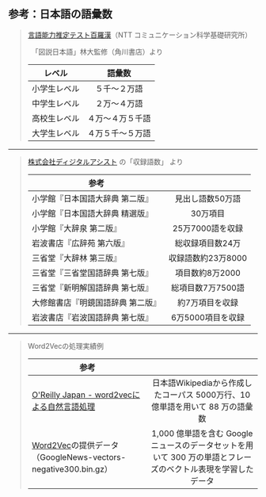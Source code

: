 ## 参考：日本語の語彙数

> [言語能力推定テスト百羅漢](http://www.kecl.ntt.co.jp/icl/lirg/resources/goitokusei/)（NTT コミュニケーション科学基礎研究所）
>
> 　「図説日本語」林大監修（角川書店）より
>
> | レベル       | 語彙数           |
> | -------------|:----------------:|
> | 小学生レベル | ５千～２万語     |
> | 中学生レベル | ２万～４万語     |
> | 高校生レベル | ４万～４万５千語 |
> | 大学生レベル | ４万５千～５万語 |

___
> [株式会社ディジタルアシスト](http://www.d-assist.com/doc/JEPA1407/2-01.html) の「収録語数」
より
>
> | 参考                              |                    |
> | ----------------------------------|:------------------:|
> | 小学館『日本国語大辞典 第二版』   | 見出し語数50万語   |
> | 小学館『日本国語大辞典 精選版』   | 30万項目           |
> | 小学館『大辞泉 第二版』           | 25万7000語を収録   |
> | 岩波書店『広辞苑 第六版』         | 総収録項目数24万   |
> | 三省堂『大辞林 第三版』           | 収録語数約23万8000 |
> | 三省堂『三省堂国語辞典 第七版』   | 項目数約8万2000    |
> | 三省堂『新明解国語辞典 第七版』   | 総項目数7万7500語  |
> | 大修館書店『明鏡国語辞典 第二版』 | 約7万項目を収録    |
> | 岩波書店『岩波国語辞典 第七版』   | 6万5000項目を収録  |

___
> Word2Vecの処理実績例
>
> | 参考                                                                                                         |                                                                                                               |
> | -------------------------------------------------------------------------------------------------------------|:-------------------------------------------------------------------------------------------------------------:|
> | [O'Reilly Japan - word2vecによる自然言語処理](https://www.oreilly.co.jp/books/9784873116839/)                | 日本語Wikipediaから作成したコーパス 5000万行、10億単語を用いて 88 万の語彙数                                                   |
> | [Word2Vec](https://code.google.com/archive/p/word2vec/)の提供データ（GoogleNews-vectors-negative300.bin.gz） | 1,000 億単語を含む Google ニュースのデータセットを用いて 300 万の単語とフレーズのベクトル表現を学習したデータ |
